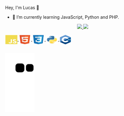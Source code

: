 Hey, I'm Lucas 🐧

- 🌱 I’m currently learning JavaScript, Python and PHP.

<div align="center">
  <a href="https://github.com/lucasbezerraprg">
  <img height="160em" src="https://github-readme-stats.vercel.app/api?username=lucasbezerraprg&show_icons=true&theme=midnight-purple" />
  <img height="160em" src="https://github-readme-stats.vercel.app/api/top-langs/?username=lucasbezerraprg&layout=compact&langs_count=8&theme=midnight-purple"/>
</div>
   
 

<div style="display: inline_block"><br>
  <img align="center" alt="JS" height="30" width="40" src="https://raw.githubusercontent.com/devicons/devicon/master/icons/javascript/javascript-plain.svg">
  
  <img align="center" alt="HTML" height="30" width="40" src="https://raw.githubusercontent.com/devicons/devicon/master/icons/html5/html5-original.svg">
  <img align="center" alt="CSS" height="30" width="40" src="https://raw.githubusercontent.com/devicons/devicon/master/icons/css3/css3-original.svg">
  <img align="center" alt="PYTHON" height="30" width="40" src="https://raw.githubusercontent.com/devicons/devicon/master/icons/python/python-original.svg">
  <img align="center" alt="C" height="30" width="40" src="https://raw.githubusercontent.com/devicons/devicon/master/icons/cplusplus/cplusplus-original.svg">
</div>
  
  ##
 

![Snake animation](https://github.com/lucasbezerraprg/lucasbezerraprg/blob/output/github-contribution-grid-snake.svg)
